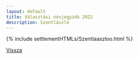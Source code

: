 ```yaml
---
layout: default
title: Választási névjegyzék 2022
description: Szentlászló
---
```


{% include settlementHTMLs/Szentlaaszloo.html %}

[Vissza](./)